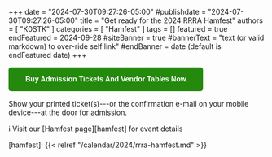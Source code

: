 +++
date = "2024-07-30T09:27:26-05:00"
#publishdate = "2024-07-30T09:27:26-05:00"
title = "Get ready for the 2024 RRRA Hamfest"
authors = [ "K0STK" ]
categories = [ "Hamfest" ]
tags = []
featured = true 
endFeatured = 2024-09-28
#siteBanner = true 
#bannerText = "text (or valid markdown) to over-ride self link" 
#endBanner = date (default is endFeatured date) 
+++

<table role="presentation" border="0" cellpadding="0" cellspacing="0" style="border-collapse: separate; mso-table-lspace: 0pt; mso-table-rspace: 0pt; min-width: auto; width: 100%;" width="100%">
<tbody>
<tr>
<td style="font-family: sans-serif; font-size: 14px; vertical-align: top; border-radius: 5px; text-align: center; background-color: #24890d;" valign="top" align="center" bgcolor="#24890d"> <a href="https://buytickets.at/redriverradioamateurs/1319635" target="_blank" style="border: solid 1px #24890d; border-radius: 5px; box-sizing: border-box; cursor: pointer; display: inline-block; font-size: 14px; font-weight: bold; margin: 0; padding: 12px 25px; text-decoration: none; text-transform: capitalize; background-color: #24890d; border-color: #24890d; color: #ffffff;">Buy Admission Tickets and Vendor Tables Now</a> </td>
</tr>
</tbody>
</table>
                           
Show your printed ticket(s)---or the confirmation e-mail on your mobile
device---at the door for admission. 

:information_source: Visit our [Hamfest page][hamfest] for event details

[hamfest]: {{< relref "/calendar/2024/rrra-hamfest.md" >}}

<!--more-->
